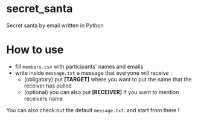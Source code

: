 # secret_santa
Secret santa by email written in Python

# How to use

* fill ``members.csv`` with participants' names and emails
* write inside ``message.txt``  a message that everyone will receive :
  * (obligatory) put **[TARGET]** where you want to put the name that the receiver has pulled
  * (optional) you can also put **[RECEIVER]** if you want to mention receivers name

You can also check out the default ``message.txt``. and start from there !